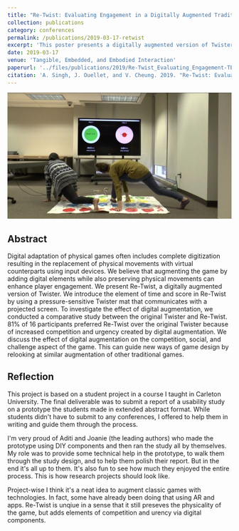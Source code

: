 ```yaml
---
title: "Re-Twist: Evaluating Engagement in a Digitally Augmented Traditional Game"
collection: publications
category: conferences
permalink: /publications/2019-03-17-retwist
excerpt: 'This poster presents a digitally augmented version of Twister, a popular party game, by introducing the element of time and score via a pressure-senitive mat that communicates with a projected screen. It''s based on a student project in a course I taught.'
date: 2019-03-17
venue: 'Tangible, Embedded, and Embodied Interaction'
paperurl: '../files/publications/2019/Re-Twist_Evaluating_Engagement-TEI2019.pdf'
citation: 'A. Singh, J. Ouellet, and V. Cheung. 2019. "Re-Twist: Evaluating Engagement in a Digitally Augmented Traditional Game". In Proceedings of the Thirteenth International Conference on Tangible, Embedded, and Embodied Interaction (TEI''19). ACM, New York, NY, USA, 181–187. https://doi.org/10.1145/3294109.3300976'
---
```


![an image of the project setup](/images/2019-03-07_retwist_thumbnail.jpg)

Abstract
------
Digital adaptation of physical games often includes complete digitization resulting in the replacement of physical movements with virtual counterparts using input devices. We believe that augmenting the game by adding digital elements while also preserving physical movements can enhance player engagement. We present Re-Twist, a digitally augmented version of Twister. We introduce the element of time and score in Re-Twist by using a pressure-sensitive Twister mat that communicates with a projected screen. To investigate the effect of digital augmentation, we conducted a comparative study between the original Twister and Re-Twist. 81% of 16 participants preferred Re-Twist over the original Twister because of increased competition and urgency created by digital augmentation. We discuss the effect of digital augmentation on the competition, social, and challenge aspect of the game. This can guide new ways of game design by relooking at similar augmentation of other traditional games.

Reflection
------
This project is based on a student project in a course I taught in Carleton University. The final deliverable was to submit a report of a usability study on a prototype the students made in extended abstract format. While students didn't have to submit to any conferences, I offered to help them in writing and guide them through the process.

I'm very proud of Aditi and Joanie (the leading authors) who made the prototype using DIY components and then ran the study all by themselves. My role was to provide some technical help in the prototype, to walk them through the study design, and to help them polish their report. But in the end it's all up to them. It's also fun to see how much they enjoyed the entire process. This is how research projects should look like.

Project-wise I think it's a neat idea to augment classic games with technologies. In fact, some have already been doing that using AR and apps. Re-Twist is unqiue in a sense that it still preseves the physicality of the game, but adds elements of competition and urency via digital components.